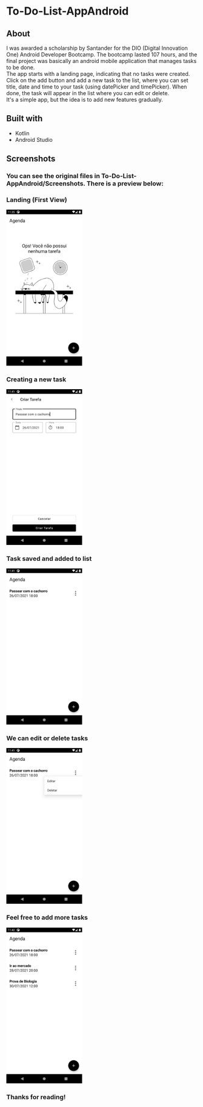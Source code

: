# To-Do-List-AppAndroid

## About

I was awarded a scholarship by Santander for the DIO (Digital Innovation One) Android Developer Bootcamp.
The bootcamp lasted 107 hours, and the final project was basically an android mobile application that manages tasks to be done.  
The app starts with a landing page, indicating that no tasks were created. Click on the add button and add a new task to the list, where you can set title, date and time to your task (using datePicker and timePicker). When done, the task will appear in the list where you can edit or delete.  
It's a simple app, but the idea is to add new features gradually.
 
## Built with

* Kotlin
* Android Studio

## Screenshots

### You can see the original files in To-Do-List-AppAndroid/Screenshots. There is a preview below:

### Landing (First View)

<img src="https://github.com/Enzo-PsK/To-Do-List-AppAndroid/blob/main/Screenshots/landing.png" width="200"/>

### Creating a new task

<img src="https://github.com/Enzo-PsK/To-Do-List-AppAndroid/blob/main/Screenshots/new_task.png" width="200" />

### Task saved and added to list

<img src="https://github.com/Enzo-PsK/To-Do-List-AppAndroid/blob/main/Screenshots/tasks_list.png" width="200" />

### We can edit or delete tasks

<img src="https://github.com/Enzo-PsK/To-Do-List-AppAndroid/blob/main/Screenshots/edit_task.png" width="200" />

### Feel free to add more tasks

<img src="https://github.com/Enzo-PsK/To-Do-List-AppAndroid/blob/main/Screenshots/tasks_list_2.png" width="200" />

### Thanks for reading!
